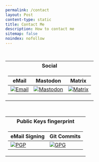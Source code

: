 ```yaml
---
permalink: /contact
layout: Post
content-type: static
title: Contact Me
description: How to contact me
sitemap: false
noindex: nofollow
---
```


<br>

<div align="center"><table><tr><th>Social</th></tr><tr><td><table><thead><tr><th>eMail</th><th>Mastodon</th><th>Matrix</th></tr></thead><tbody><tr><td><a href="mailto:edoardotosindev@proton.me"><img src="https://img.shields.io/badge/Email-0078D4?style=for-the-badge&logo=ProtonMail&labelColor=0d1117&color=1182c3&label=%20" alt="Email" /></a></td><td><a href="https://mastodon.social/@edoardotosin"><img src="https://img.shields.io/static/v1?message=Mastodon&style=for-the-badge&logo=Mastodon&labelColor=0d1117&color=1182c3&label=%20" alt="Mastodon" /></a></td><td><a href="https://matrix.to/#/@edoardotosindev:matrix.org"><img src="https://img.shields.io/static/v1?message=Matrix&style=for-the-badge&logo=Matrix&labelColor=0d1117&color=1182c3&label=%20" alt="Matrix" /></a></td></tr></tbody></table></td></tr></table></div>

<br>

<div align="center"><table><tr><th>Public Keys fingerprint</th></tr><tr><td><table><thead><tr><th>eMail Signing</th><th>Git Commits</th></tr></thead><tbody><tr><td><a href="/security/signed-email-d2da678db99dc787.txt"><img src="https://img.shields.io/badge/D2DA%20678D%20B99D%20C787-PGP?style=for-the-badge&label=PGP&labelColor=0d1117&color=1182c3" title="PGP Public Key" alt="PGP"></a></td><td><a href="/security/signed-commits-b1f7877739614df0.txt"><img src="https://img.shields.io/badge/B1F7%208777%203961%204DF0-GPG?style=for-the-badge&label=GPG&labelColor=0d1117&color=1182c3" title="GPG Public Key" alt="GPG"></a></td></tr></tbody></table></td></tr></table></div>